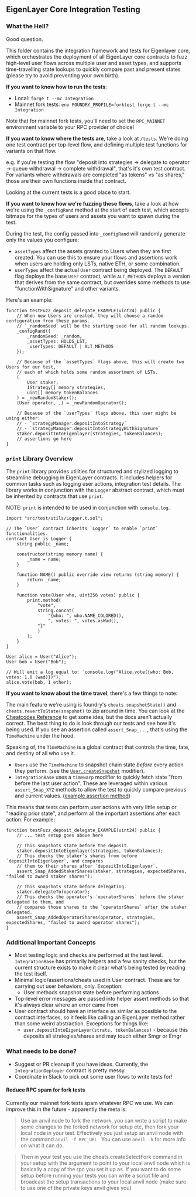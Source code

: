 ## EigenLayer Core Integration Testing

### What the Hell?

Good question.

This folder contains the integration framework and tests for Eigenlayer core, which orchestrates the deployment of all EigenLayer core contracts to fuzz high-level user flows across multiple user and asset types, and supports time-travelling state lookups to quickly compare past and present states (please try to avoid preventing your own birth).

**If you want to know how to run the tests**:

* Local: `forge t --mc Integration`
* Mainnet fork tests: `env FOUNDRY_PROFILE=forktest forge t --mc Integration`

Note that for mainnet fork tests, you'll need to set the `RPC_MAINNET` environment variable to your RPC provider of choice!

**If you want to know where the tests are**, take a look at `/tests`. We're doing one test contract per top-level flow, and defining multiple test functions for variants on that flow. 

e.g. if you're testing the flow "deposit into strategies -> delegate to operator -> queue withdrawal -> complete withdrawal", that's it's own test contract. For variants where withdrawals are completed "as tokens" vs "as shares," those are their own functions inside that contract.

Looking at the current tests is a good place to start.

**If you want to know how we're fuzzing these flows**, take a look at how we're using the `_configRand` method at the start of each test, which accepts bitmaps for the types of users and assets you want to spawn during the test.

During the test, the config passed into `_configRand` will randomly generate only the values you configure:
* `assetTypes` affect the assets granted to Users when they are first created. You can use this to ensure your flows and assertions work when users are holding only LSTs, native ETH, or some combination.
* `userTypes` affect the actual `User` contract being deployed. The `DEFAULT` flag deploys the base `User` contract, while `ALT_METHODS` deploys a version that derives from the same contract, but overrides some methods to use "functionWithSignature" and other variants.

Here's an example:

```solidity
function testFuzz_deposit_delegate_EXAMPLE(uint24) public {   
    // When new Users are created, they will choose a random configuration from these params.
    // `_randomSeed` will be the starting seed for all random lookups.
    _configRand({
        _randomSeed: _random,
        _assetTypes: HOLDS_LST,
        _userTypes: DEFAULT | ALT_METHODS
    });

    // Because of the `assetTypes` flags above, this will create two Users for our test,
    // each of which holds some random assortment of LSTs.
    (
        User staker,
        IStrategy[] memory strategies, 
        uint[] memory tokenBalances
    ) = _newRandomStaker();
    (User operator, ,) = _newRandomOperator();

    // Because of the `userTypes` flags above, this user might be using either:
    // - `strategyManager.depositIntoStrategy`
    // - `strategyManager.depositIntoStrategyWithSignature`
    staker.depositIntoEigenlayer(strategies, tokenBalances);
    // assertions go here
}
```

### `print` Library Overview

The `print` library provides utilities for structured and stylized logging to streamline debugging in EigenLayer contracts. It includes helpers for common tasks such as logging user actions, integration test details. The library works in conjunction with the `Logger` abstract contract, which must be inherited by contracts that use `print`.

NOTE: `print` is intended to be used in conjunction with `console.log`.

```solidity
import "src/test/utils/Logger.t.sol";

// The `User` contract inherits `Logger` to enable `print` functionalities.
contract User is Logger {
    string public _name;

    constructor(string memory name) {
        _name = name;
    }

    function NAME() public override view returns (string memory) {
        return _name;
    }

    function vote(User who, uint256 votes) public {
        print.method(
            "vote", 
            string.concat(
                "{who: ", who.NAME_COLORED(), 
                ", votes: ", votes.asWad(), 
            "}"
            )
        );
    }
}

User alice = User("Alice");
User bob = User("Bob");

// Will emit a log equal to: `console.log("Alice.vote({who: Bob, votes: 1.0 (wad)})");`
alice.vote(bob, 1 ether);
```

**If you want to know about the time travel**, there's a few things to note:

The main feature we're using is foundry's `cheats.snapshotState()` and `cheats.revertToState(snapshot)` to zip around in time. You can look at the [Cheatcodes Reference](https://book.getfoundry.sh/cheatcodes/#cheatcodes-interface) to get some idea, but the docs aren't actually correct. The best thing to do is look through our tests and see how it's being used. If you see an assertion called `assert_Snap_...`, that's using the `TimeMachine` under the hood. 

Speaking of, the `TimeMachine` is a global contract that controls the time, fate, and destiny of all who use it.
* `Users` use the `TimeMachine` to snapshot chain state *before* every action they perform. (see the [`User.createSnapshot`](https://github.com/layr-labs/eigenlayer-contracts/blob/c5193f7bff00903a4323be2a1500cbf7137a83e9/src/test/integration/User.t.sol#L43-L46) modifier).
* `IntegrationBase` uses a `timewarp` modifier to quickly fetch state "from before the last user action". These are leveraged within various `assert_Snap_XYZ` methods to allow the test to quickly compare previous and current values. ([example assertion method](https://github.com/layr-labs/eigenlayer-contracts/blob/c99e847709852d7246c73b7d72d44bba368b760e/src/test/integration/IntegrationBase.t.sol#L146-L148))

This means that tests can perform user actions with very little setup or "reading prior state", and perform all the important assertions after each action. For example:

```solidity
function testFuzz_deposit_delegate_EXAMPLE(uint24) public {   
    // ... test setup goes above here
    
    // This snapshots state before the deposit.
    staker.depositIntoEigenlayer(strategies, tokenBalances);
    // This checks the staker's shares from before `depositIntoEigenlayer`, and compares
    // them to their shares after `depositIntoEigenlayer`.
    assert_Snap_AddedStakerShares(staker, strategies, expectedShares, "failed to award staker shares");

    // This snapshots state before delegating.
    staker.delegateTo(operator);
    // This checks the operator's `operatorShares` before the staker delegated to them, and
    // compares those shares to the `operatorShares` after the staker delegated.
    assert_Snap_AddedOperatorShares(operator, strategies, expectedShares, "failed to award operator shares");
}
```

### Additional Important Concepts

* Most testing logic and checks are performed at the test level. `IntegrationBase` has primarily helpers and a few sanity checks, but the current structure exists to make it clear what's being tested by reading the test itself.
* Minimal logic/assertions/cheats used in User contract. These are for carrying out user behaviors, only. Exception:
    * User methods snapshot state before performing actions
* Top-level error messages are passed into helper assert methods so that it's always clear where an error came from
* User contract should have an interface as similar as possible to the contract interfaces, so it feels like calling an EigenLayer method rather than some weird abstraction. Exceptions for things like:
    * `user.depositIntoEigenLayer(strats, tokenBalances)` - because this deposits all strategies/shares and may touch either Smgr or Emgr

### What needs to be done?

* Suggest or PR cleanup if you have ideas. Currently, the `IntegrationDeployer` contract is pretty messy.
* Coordinate in Slack to pick out some user flows to write tests for!

#### Reduce RPC spam for fork tests

Currently our mainnet fork tests spam whatever RPC we use. We can improve this in the future - apparently the meta is:

> Use an anvil node to fork the network, you can write a script to make some changes to the forked network for setup etc, then fork your local node in your test.
> Effectively you just setup an anvil node with the command
`anvil -f RPC_URL `
You can use `anvil -h` for more info on what it can do.

> Then in your test you use the cheats.createSelectFork command in your setup with the argument to point to your local anvil node which is basically a copy of the rpc you set it up as. 
>  If you want to do some setup before running your tests you can write a script file and broadcast the setup transactions to your local anvil node (make sure to use one of the private keys anvil gives you)